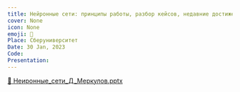 ```yaml
---
title: Нейронные сети: принципы работы, разбор кейсов, недавние достижения.
cover: None
icon: None
emoji: 🧠
Place: Сберуниверситет
Date: 30 Jan, 2023
Code: 
Presentation: 
---
```


[📎 Неиронные_сети_Д_Меркулов.pptx](https://merkulov.top/Teaching/Talks/Нейронные_сети:_принципы_работы,_разбор_кейсов,_недавние_достижения./Неиронные_сети_Д_Меркулов.pptx)
